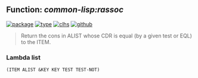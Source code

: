 ## Function: ***common-lisp:rassoc***
[![package](https://img.shields.io/badge/Package-COMMON--LISP-5f9ea0.svg?style=social&colorA=999999)](../) [![type](https://img.shields.io/badge/Type-Function-5f9ea0.svg?style=social&colorA=999999)](../#function) [![clhs](https://img.shields.io/badge/CLHS-RASSOC-5f9ea0.svg?style=social&colorA=999999)](http://www.lispworks.com/documentation/HyperSpec/Body/f_rassoc.htm) [![github](https://img.shields.io/badge/GitHub-View_the_source-5f9ea0.svg?style=social&colorA=999999&logo=github)](https://github.com/sbcl/sbcl/blob/master/src/code/list.lisp/) 

> Return the cons in ALIST whose CDR is equal (by a given test or EQL) to
> the ITEM.

### Lambda list
```
(ITEM ALIST &KEY KEY TEST TEST-NOT)
```
